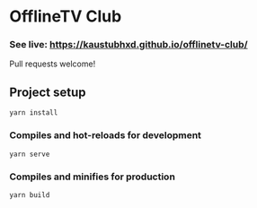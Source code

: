 # OfflineTV Club

### See live: https://kaustubhxd.github.io/offlinetv-club/

Pull requests welcome!

## Project setup
```
yarn install
```

### Compiles and hot-reloads for development
```
yarn serve
```

### Compiles and minifies for production
```
yarn build
```
